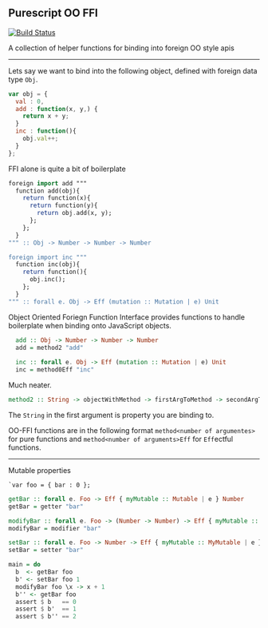 ## Purescript OO FFI
[![Build Status](https://travis-ci.org/CapillarySoftware/purescript-oo-ffi.svg?branch=master)](https://travis-ci.org/CapillarySoftware/purescript-oo-ffi)

A collection of helper functions for binding into foreign OO style apis

---

Lets say we want to bind into the following object, defined with foreign data type `Obj`.
```javascript
var obj = {
  val : 0,
  add : function(x, y,) {
    return x + y;
  }
  inc : function(){
    obj.val++;
  }
};
```

FFI alone is quite a bit of boilerplate
```purescript
foreign import add """
  function add(obj){
    return function(x){
      return function(y){
        return obj.add(x, y);
      };
    };
  }
""" :: Obj -> Number -> Number -> Number

foreign import inc """
  function inc(obj){
    return function(){
      obj.inc();
    };
  }
""" :: forall e. Obj -> Eff (mutation :: Mutation | e) Unit
```

Object Oriented Foriegn Function Interface provides functions to 
handle boilerplate when binding onto JavaScript objects.

```purescript
  add :: Obj -> Number -> Number -> Number
  add = method2 "add"
  
  inc :: forall e. Obj -> Eff (mutation :: Mutation | e) Unit
  inc = method0Eff "inc"
```

Much neater. 

```purescript
method2 :: String -> objectWithMethod -> firstArgToMethod -> secondArgToMethod -> returnType
```

The `String` in the first argument is property you are binding to. 

OO-FFI functions are in the following format `method<number of argumentes>` for pure functions and `method<number of arguments>Eff` for `Eff`ectful functions.

---

Mutable properties

```
`var foo = { bar : 0 };
```

```purescript
getBar :: forall e. Foo -> Eff { myMutable :: Mutable | e } Number
getBar = getter "bar"

modifyBar :: forall e. Foo -> (Number -> Number) -> Eff { myMutable :: MyMutable | e } Number
modifyBar = modifier "bar"

setBar :: forall e. Foo -> Number -> Eff { myMutable :: MyMutable | e } Number
setBar = setter "bar"

main = do
  b  <- getBar foo
  b' <- setBar foo 1
  modifyBar foo \x -> x + 1
  b'' <- getBar foo
  assert $ b   == 0
  assert $ b'  == 1
  assert $ b'' == 2
```




